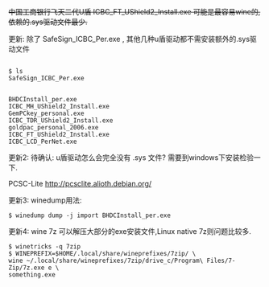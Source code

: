 ~~中国工商银行飞天二代U盾 ICBC\_FT\_UShield2\_Install.exe 可能是最容易wine的,依赖的.sys驱动文件最少.~~

更新: 除了 SafeSign\_ICBC\_Per.exe , 其他几种u盾驱动都不需安装额外的.sys驱动文件

```

$ ls
SafeSign_ICBC_Per.exe


BHDCInstall_per.exe  
ICBC_MH_UShield2_Install.exe
GemPCkey_personal.exe         
ICBC_TDR_UShield2_Install.exe
goldpac_personal_2006.exe     
ICBC_FT_UShield2_Install.exe
ICBC_LCD_PerNet.exe

```

更新2: 待确认: u盾驱动怎么会完全没有 .sys 文件? 需要到windows下安装检验一下.

PCSC-Lite
http://pcsclite.alioth.debian.org/

更新3:
winedump用法:
```
$ winedump dump -j import BHDCInstall_per.exe  
```

更新4:
wine 7z 可以解压大部分的exe安装文件,Linux native 7z则问题比较多.
```
$ winetricks -q 7zip
$ WINEPREFIX=$HOME/.local/share/wineprefixes/7zip/ \
wine ~/.local/share/wineprefixes/7zip/drive_c/Program\ Files/7-Zip/7z.exe e \
something.exe
```
